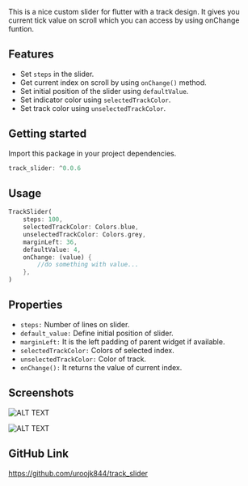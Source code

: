 This is a nice custom slider for flutter with a track design. It gives you current tick value on scroll which you can access by using onChange funtion.

## Features

- Set `steps` in the slider.
- Get current index on scroll by using `onChange()` method.
- Set initial position of the slider using `defaultValue`.
- Set indicator color using `selectedTrackColor`.
- Set track color using `unselectedTrackColor`.

## Getting started

Import this package in your project dependencies.

```dart
track_slider: ^0.0.6
```

## Usage

```dart
TrackSlider(
    steps: 100,
    selectedTrackColor: Colors.blue,
    unselectedTrackColor: Colors.grey,
    marginLeft: 36,
    defaultValue: 4,
    onChange: (value) {
        //do something with value...
    },
)
```

## Properties

- `steps:` Number of lines on slider.
- `default_value:` Define initial position of slider.
- `marginLeft:` It is the left padding of parent widget if available.
- `selectedTrackColor:` Colors of selected index.
- `unselectedTrackColor:` Color of track.
- `onChange():` It returns the value of current index.


## Screenshots

![ALT TEXT](https://lh3.googleusercontent.com/d/1lRZ0_czUbogKA8Z3r_j66XdIkW1rxGRo)

![ALT TEXT](https://lh3.googleusercontent.com/d/1sxWXIIRu7Pz0jyNPSHpd2NsLIHYUunyT)

## GitHub Link

https://github.com/uroojk844/track_slider
